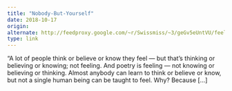 ```yaml
---
title: "Nobody-But-Yourself"
date: 2018-10-17
origin: 
alternate: http://feedproxy.google.com/~r/Swissmiss/~3/geGv5eUntVU/feel.html
type: link
---
```


“A lot of people think or believe or know they feel — but that’s thinking or believing or knowing; not feeling. And poetry is feeling — not knowing or believing or thinking. Almost anybody can learn to think or believe or know, but not a single human being can be taught to feel. Why? Because […]